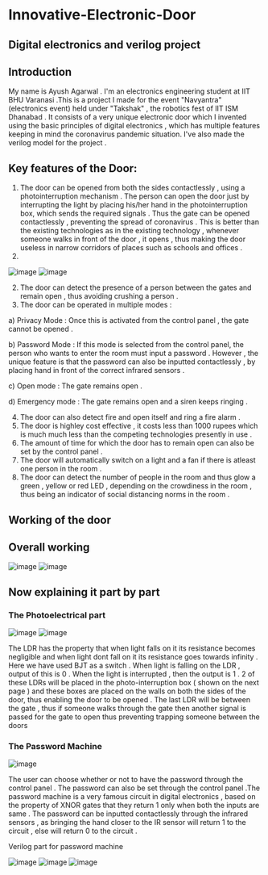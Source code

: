 # Innovative-Electronic-Door
## Digital electronics and verilog project
## Introduction
My name is Ayush Agarwal . I'm an electronics engineering student at IIT BHU Varanasi .This is a project I made for the event "Navyantra" (electronics event) held under "Takshak" , the robotics fest of IIT ISM Dhanabad . It consists of a very unique electronic door which I invented using the basic principles of digital electronics , which has multiple features keeping in mind the coronavirus pandemic situation. I've also made the verilog model for the project .
## Key features of the Door:
1. The door can be opened from both the sides contactlessly , using a photointerruption mechanism . The person can open the door just by interrupting the light by placing his/her hand in the photointerruption box, which sends the required signals . Thus the gate can be opened contactlessly , preventing the spread of coronavirus . This is better than the existing technologies as in the existing technology , whenever someone walks in front of the door , it opens , thus making the door useless in narrow corridors of places such as schools and offices . 
2. 
![image](https://user-images.githubusercontent.com/86561124/136600918-e2fa2b0b-101c-4356-9946-a290474a6e72.png)
![image](https://user-images.githubusercontent.com/86561124/136600983-b5088d2f-4164-41d8-bf42-1f50d9c732a8.png)

2. The door can detect the presence of a person between the gates and remain open , thus avoiding crushing a person . 
3. The door can be operated in multiple modes :
  
a) Privacy Mode : Once this is activated from the control panel , the gate cannot be opened .

b) Password Mode : If this mode is selected from the control panel, the person who wants to enter the room must input a password . However , the unique feature is that the password can also be inputted contactlessly , by placing hand in front of the correct infrared sensors . 

c) Open mode : The gate remains open .

d) Emergency mode : The gate remains open and a siren keeps ringing .

4. The door can also detect fire and open itself and ring a fire alarm . 
5. The door is highley cost effective , it costs less than 1000 rupees which is much much less than the competing technologies presently in use .
6. The amount of time for which the door has to remain open can also be set by the control panel .
7. The door will automatically switch on a light and a fan if there is atleast one person in the room .
8. The door can detect the number of people in the room and thus glow a green , yellow or red LED , depending on the crowdiness in the room , thus being an indicator of social distancing norms in the room .

## Working of the door 
## Overall working 
![image](https://user-images.githubusercontent.com/86561124/136602997-6cb5cd8b-125f-45e2-adc4-8f388863cdd3.png)
![image](https://user-images.githubusercontent.com/86561124/136603018-1bbeaaff-4c09-4700-89f6-5d4413477b0e.png)
## Now explaining it part by part 
### The Photoelectrical part 
![image](https://user-images.githubusercontent.com/86561124/136603259-49699314-6484-44f5-b818-1b600484fa52.png)
![image](https://user-images.githubusercontent.com/86561124/136603220-a92e88fd-3bf8-433a-80b4-a61254240d75.png)

The LDR has the property that when light falls on it its resistance becomes negligible and when light dont fall on it its resistance goes towards infinity . Here we have used BJT as a switch . When light is falling on the LDR , output of this is 0 . When the light is interrupted , then the output is 1 . 2 of these LDRs will be placed in the photo-interruption box ( shown on the next page ) and these boxes are placed on the walls on both the sides of the door, thus enabling the door to be opened . The last LDR will be between the gate , thus if someone walks through the gate then another signal is passed for the gate to open thus preventing trapping someone between the doors 
### The Password Machine 
![image](https://user-images.githubusercontent.com/86561124/136603881-d89a06ef-7a9b-4ffb-bf3f-b6e32193de9d.png)

The user can choose whether or not to have the password through the control panel . The password can also be set through the control panel .The password machine is a very famous circuit in digital electronics , based on the property of XNOR gates that they return 1 only when both the inputs are same . The password can be inputted contactlessly through the infrared sensors , as bringing the hand closer to the IR sensor will return 1 to the circuit , else will return 0 to the circuit . 

Verilog part for password machine 

![image](https://user-images.githubusercontent.com/86561124/136604058-f8e7ca7c-dd75-4260-93e7-5a082b0faac1.png)
![image](https://user-images.githubusercontent.com/86561124/136604130-dc11576b-cf68-490b-91c8-1b6a7224fce1.png)
![image](https://user-images.githubusercontent.com/86561124/136604185-55f258a1-e667-440f-aa0e-e0d719b172d0.png)






